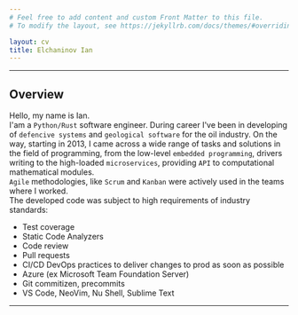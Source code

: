 ```yaml
---
# Feel free to add content and custom Front Matter to this file.
# To modify the layout, see https://jekyllrb.com/docs/themes/#overriding-theme-defaults

layout: cv
title: Elchaninov Ian
---
```


---

## Overview

Hello, my name is Ian.\
I'am a `Python/Rust` software engineer.
During career I've been in developing of `defencive systems` and `geological software` for the oil industry.
On the way, starting in 2013, I came across a wide range of tasks and solutions in the field of programming,
from the low-level `embedded programming`, drivers writing to the high-loaded `microservices`, providing `API` to computational mathematical modules.\
`Agile` methodologies, like `Scrum` and `Kanban` were actively used in the teams where I worked.\
The developed code was subject to high requirements of industry standards:

- Test coverage
- Static Code Analyzers
- Code review
- Pull requests
- CI/CD DevOps practices to deliver changes to prod as soon as possible
- Azure (ex Microsoft Team Foundation Server)
- Git commitizen, precommits
- VS Code, NeoVim, Nu Shell, Sublime Text

---
